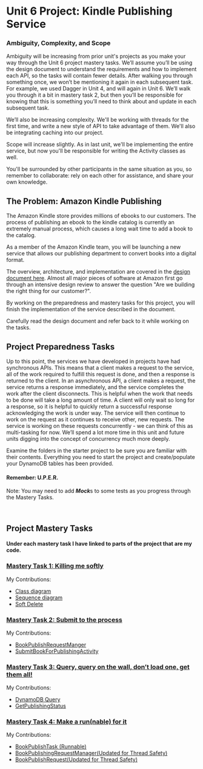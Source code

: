 # Unit 6 Project: Kindle Publishing Service

### Ambiguity, Complexity, and Scope

Ambiguity will be increasing from prior unit's projects as you make your way through the Unit 6 project
mastery tasks. We’ll assume you’ll be using the design document to understand the requirements and
how to implement each API, so the tasks will contain fewer details. After walking you through
something once, we won’t be mentioning it again in each subsequent task. For example, we used Dagger
in Unit 4, and will again in Unit 6. We’ll walk you through it a bit in mastery task 2, but then
you’ll be responsible for knowing that this is something you’ll need to think about and update in
each subsequent task.

We’ll also be increasing complexity. We'll be working with threads for the first time, and write a
new style of API to take advantage of them. We'll also be integrating caching into our project.

Scope will increase slightly. As in last unit, we'll be implementing the entire service, but now
you'll be responsible for writing the Activity classes as well.

You'll be surrounded by other participants in the same situation as you, so remember to collaborate:
rely on each other for assistance, and share your own knowledge.

## The Problem: Amazon Kindle Publishing

The Amazon Kindle store provides millions of ebooks to our customers. The process of publishing an
ebook to the kindle catalog is currently an extremely manual process, which causes a long wait time
to add a book to the catalog.

As a member of the Amazon Kindle team, you will be launching a new service that allows our
publishing department to convert books into a digital format.

The overview, architecture, and implementation are covered in the [design document here](DESIGN_DOCUMENT.md). Almost all major pieces of software at Amazon first go through an intensive design
review to answer the question "Are we building the right thing for our customer?".

By working on the preparedness and mastery tasks for this project, you will finish the
implementation of the service described in the document.

Carefully read the design document and refer back to it while working on the tasks.

## Project Preparedness Tasks

Up to this point, the services we have developed in projects have had synchronous APIs. This
means that a client makes a request to the service, all of the work required to fulfill this request
is done, and then a response is returned to the client. In an asynchronous API, a client makes a
request, the service returns a response immediately, and the service completes the work after the
client disconnects. This is helpful when the work that needs to be done will take a long amount of
time. A client will only wait so long for a response, so it is helpful to quickly return a
successful response acknowledging the work is under way. The service will then continue to work on
the request as it continues to receive other, new requests. The service is working on these requests
concurrently - we can think of this as multi-tasking for now. We’ll spend a lot more time in 
this unit and future units digging into the concept of concurrency much more deeply.

Examine the folders in the starter project to be sure you are familiar with their contents.  Everything you need to start the project and create/populate your DynamoDB tables has been provided.

#### Remember: U.P.E.R.

Note:  You may need to add ***Mock***s to some tests as you progress through the Mastery Tasks.

&nbsp;

## Project Mastery Tasks
#### Under each mastery task I have linked to parts of the project that are my code.  
### [Mastery Task 1: Killing me softly](tasks/MasteryTask01.md)

My Contributions:   
- [Class diagram](src/resources/mastery-task1-kindle-publishing-CD.puml)  
- [Sequence diagram](src/resources/mastery-task1-remove-book-SD.puml)  
- [Soft Delete](src/com/amazon/ata/kindlepublishingservice/dao/CatalogDao.java)  

### [Mastery Task 2: Submit to the process](tasks/MasteryTask02.md)

My Contributions:
- [BookPublishRequestManger](src/com/amazon/ata/kindlepublishingservice/publishing/BookPublishingRequestManager.java)  
- [SubmitBookForPublishingActivity](src/com/amazon/ata/kindlepublishingservice/activity/SubmitBookForPublishingActivity.java) 

### [Mastery Task 3: Query, query on the wall, don’t load one, get them all!](tasks/MasteryTask03.md)

My Contributions:
- [DynamoDB Query](src/com/amazon/ata/kindlepublishingservice/dao/PublishingStatusDao.java)
- [GetPublishingStatus](src/com/amazon/ata/kindlepublishingservice/activity/GetPublishingStatusActivity.java) 

### [Mastery Task 4: Make a run(nable) for it](tasks/MasteryTask04.md)

My Contributions:
- [BookPublishTask (Runnable)](src/com/amazon/ata/kindlepublishingservice/publishing/BookPublishTask.java)
- [BookPublishingRequestManager(Updated for Thread Safety)](src/com/amazon/ata/kindlepublishingservice/publishing/BookPublishingRequestManager.java)
- [BookPublishRequest(Updated for Thread Safety)](src/com/amazon/ata/kindlepublishingservice/publishing/BookPublishRequest.java)



